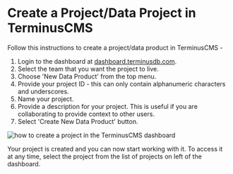 # Create a Project/Data Project in TerminusCMS

Follow this instructions to create a project/data product in TerminusCMS -

1. Login to the dashboard at [dashboard.terminusdb.com](https://dashboard.terminusdb.com).
2. Select the team that you want the project to live.
3. Choose 'New Data Product' from the top menu.
4. Provide your project ID - this can only contain alphanumeric characters and underscores.
5. Name your project.
6. Provide a description for your project. This is useful if you are collaborating to provide context to other users.
7. Select 'Create New Data Product' button.

<img src="https://assets.terminusdb.com/docs/new-data-product.png" alt="how to create a project in the TerminusCMS dashboard">

Your project is created and you can now start working with it. To access it at any time, select the project from the list of projects on left of the dashboard.
